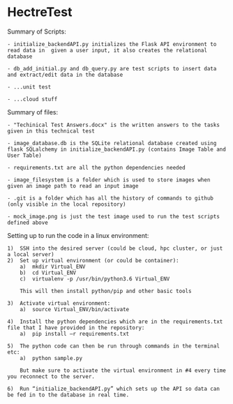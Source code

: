 # HectreTest

Summary of Scripts:

	- initialize_backendAPI.py initializes the Flask API environment to read data in  given a user input, it also creates the relational database
		
	- db_add_initial.py and db_query.py are test scripts to insert data and extract/edit data in the database

	- ...unit test
	
	- ...cloud stuff
	
Summary of files:
	
	- "Techinical Test Answers.docx" is the written answers to the tasks given in this technical test
	
	- image_database.db is the SQLite relational database created using flask SQLalchemy in initialize_backendAPI.py (contains Image Table and User Table)

	- requirements.txt are all the python dependencies needed
	
	- image_filesystem is a folder which is used to store images when given an image path to read an input image
	
	- .git is a folder which has all the history of commands to github (only visible in the local repository)
	
	- mock_image.png is just the test image used to run the test scripts defined above

	
Setting up to run the code in a linux environment:

	1)	SSH into the desired server (could be cloud, hpc cluster, or just a local server)
	2)	Set up virtual environment (or could be container):
		a)	mkdir Virtual_ENV
		b)	cd Virtual_ENV
		c)	virtualenv -p /usr/bin/python3.6 Virtual_ENV

		This will then install python/pip and other basic tools

	3)	Activate virtual environment:
		a)	source Virtual_ENV/bin/activate

	4)	Install the python dependencies which are in the requirements.txt file that I have provided in the repository:
		a)	pip install –r requirements.txt

	5)	The python code can then be run through commands in the terminal etc:
		a)	python sample.py

		But make sure to activate the virtual environment in #4 every time you reconnect to the server.
	
	6)	Run “initialize_backendAPI.py” which sets up the API so data can be fed in to the database in real time.